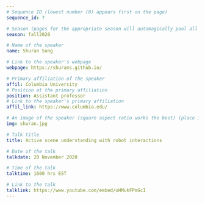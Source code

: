 ```yaml
---
# Sequence ID (lowest number (0) appears first on the page)
sequence_id: 7

# Season (pages for the appropriate season will automagically pool all speakers that gave a talk in the season)
season: fall2020

# Name of the speaker
name: Shuran Song

# Link to the speaker's webpage
webpage: https://shurans.github.io/

# Primary affiliation of the speaker
affil: Columbia University
# Position at the primary affiliation
position: Assistant professor
# Link to the speaker's primary affiliation
affil_link: https://www.columbia.edu/

# An image of the speaker (square aspect ratio works the best) (place in the `assets/img/speakers` directory)
img: shuran.jpg

# Talk title
title: Active scene understanding with robot interactions

# Date of the talk
talkdate: 20 November 2020

# Time of the talk
talktime: 1600 hrs EST

# Link to the talk
talklink: https://www.youtube.com/embed/oHMukFPmGcI
---
```


<!-- Whatever you write below will be disregarded -->
